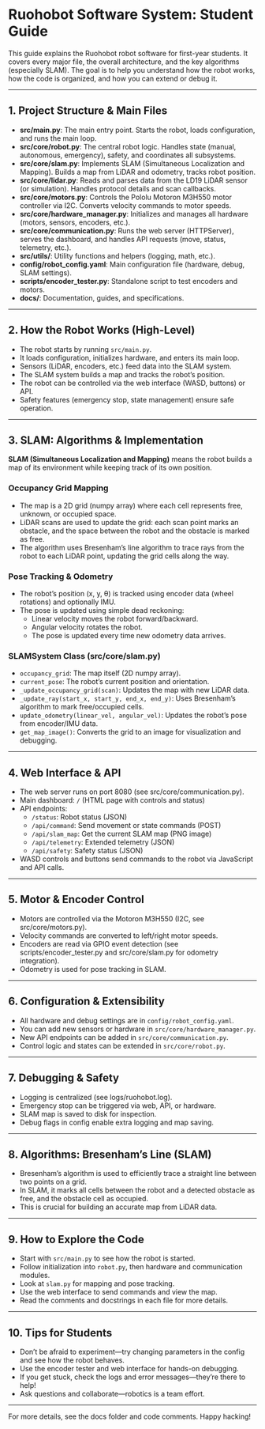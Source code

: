 
# Ruohobot Software System: Student Guide

This guide explains the Ruohobot robot software for first-year students. It covers every major file, the overall architecture, and the key algorithms (especially SLAM). The goal is to help you understand how the robot works, how the code is organized, and how you can extend or debug it.

---

## 1. Project Structure & Main Files

- **src/main.py**: The main entry point. Starts the robot, loads configuration, and runs the main loop.
- **src/core/robot.py**: The central robot logic. Handles state (manual, autonomous, emergency), safety, and coordinates all subsystems.
- **src/core/slam.py**: Implements SLAM (Simultaneous Localization and Mapping). Builds a map from LiDAR and odometry, tracks robot position.
- **src/core/lidar.py**: Reads and parses data from the LD19 LiDAR sensor (or simulation). Handles protocol details and scan callbacks.
- **src/core/motors.py**: Controls the Pololu Motoron M3H550 motor controller via I2C. Converts velocity commands to motor speeds.
- **src/core/hardware_manager.py**: Initializes and manages all hardware (motors, sensors, encoders, etc.).
- **src/core/communication.py**: Runs the web server (HTTPServer), serves the dashboard, and handles API requests (move, status, telemetry, etc.).
- **src/utils/**: Utility functions and helpers (logging, math, etc.).
- **config/robot_config.yaml**: Main configuration file (hardware, debug, SLAM settings).
- **scripts/encoder_tester.py**: Standalone script to test encoders and motors.
- **docs/**: Documentation, guides, and specifications.

---

## 2. How the Robot Works (High-Level)

- The robot starts by running `src/main.py`.
- It loads configuration, initializes hardware, and enters its main loop.
- Sensors (LiDAR, encoders, etc.) feed data into the SLAM system.
- The SLAM system builds a map and tracks the robot’s position.
- The robot can be controlled via the web interface (WASD, buttons) or API.
- Safety features (emergency stop, state management) ensure safe operation.

---

## 3. SLAM: Algorithms & Implementation

**SLAM (Simultaneous Localization and Mapping)** means the robot builds a map of its environment while keeping track of its own position.

### Occupancy Grid Mapping
- The map is a 2D grid (numpy array) where each cell represents free, unknown, or occupied space.
- LiDAR scans are used to update the grid: each scan point marks an obstacle, and the space between the robot and the obstacle is marked as free.
- The algorithm uses Bresenham’s line algorithm to trace rays from the robot to each LiDAR point, updating the grid cells along the way.

### Pose Tracking & Odometry
- The robot’s position (x, y, θ) is tracked using encoder data (wheel rotations) and optionally IMU.
- The pose is updated using simple dead reckoning:
  - Linear velocity moves the robot forward/backward.
  - Angular velocity rotates the robot.
  - The pose is updated every time new odometry data arrives.

### SLAMSystem Class (src/core/slam.py)
- `occupancy_grid`: The map itself (2D numpy array).
- `current_pose`: The robot’s current position and orientation.
- `_update_occupancy_grid(scan)`: Updates the map with new LiDAR data.
- `_update_ray(start_x, start_y, end_x, end_y)`: Uses Bresenham’s algorithm to mark free/occupied cells.
- `update_odometry(linear_vel, angular_vel)`: Updates the robot’s pose from encoder/IMU data.
- `get_map_image()`: Converts the grid to an image for visualization and debugging.

---

## 4. Web Interface & API

- The web server runs on port 8080 (see src/core/communication.py).
- Main dashboard: `/` (HTML page with controls and status)
- API endpoints:
  - `/status`: Robot status (JSON)
  - `/api/command`: Send movement or state commands (POST)
  - `/api/slam_map`: Get the current SLAM map (PNG image)
  - `/api/telemetry`: Extended telemetry (JSON)
  - `/api/safety`: Safety status (JSON)
- WASD controls and buttons send commands to the robot via JavaScript and API calls.

---

## 5. Motor & Encoder Control

- Motors are controlled via the Motoron M3H550 (I2C, see src/core/motors.py).
- Velocity commands are converted to left/right motor speeds.
- Encoders are read via GPIO event detection (see scripts/encoder_tester.py and src/core/slam.py for odometry integration).
- Odometry is used for pose tracking in SLAM.

---

## 6. Configuration & Extensibility

- All hardware and debug settings are in `config/robot_config.yaml`.
- You can add new sensors or hardware in `src/core/hardware_manager.py`.
- New API endpoints can be added in `src/core/communication.py`.
- Control logic and states can be extended in `src/core/robot.py`.

---

## 7. Debugging & Safety

- Logging is centralized (see logs/ruohobot.log).
- Emergency stop can be triggered via web, API, or hardware.
- SLAM map is saved to disk for inspection.
- Debug flags in config enable extra logging and map saving.

---

## 8. Algorithms: Bresenham’s Line (SLAM)

- Bresenham’s algorithm is used to efficiently trace a straight line between two points on a grid.
- In SLAM, it marks all cells between the robot and a detected obstacle as free, and the obstacle cell as occupied.
- This is crucial for building an accurate map from LiDAR data.

---

## 9. How to Explore the Code

- Start with `src/main.py` to see how the robot is started.
- Follow initialization into `robot.py`, then hardware and communication modules.
- Look at `slam.py` for mapping and pose tracking.
- Use the web interface to send commands and view the map.
- Read the comments and docstrings in each file for more details.

---

## 10. Tips for Students

- Don’t be afraid to experiment—try changing parameters in the config and see how the robot behaves.
- Use the encoder tester and web interface for hands-on debugging.
- If you get stuck, check the logs and error messages—they’re there to help!
- Ask questions and collaborate—robotics is a team effort.

---

For more details, see the docs folder and code comments. Happy hacking!
